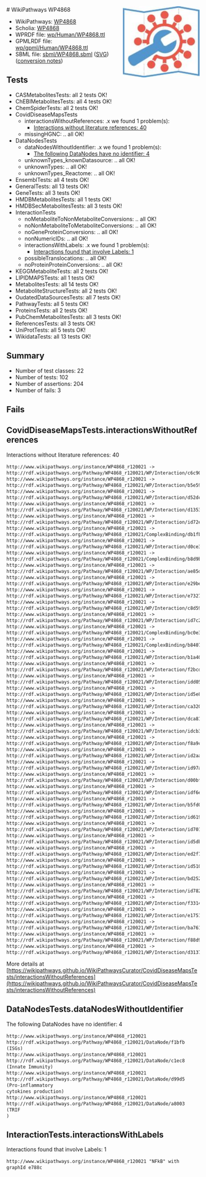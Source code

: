 <img style="float: right; width: 200px" src="../logo.png" />
# WikiPathways WP4868

* WikiPathways: [WP4868](https://identifiers.org/wikipathways:WP4868)
* Scholia: [WP4868](https://scholia.toolforge.org/wikipathways/WP4868)
* WPRDF file: [wp/Human/WP4868.ttl](../wp/Human/WP4868.ttl)
* GPMLRDF file: [wp/gpml/Human/WP4868.ttl](../wp/gpml/Human/WP4868.ttl)
* SBML file: [sbml/WP4868.sbml](../sbml/WP4868.sbml) ([SVG](../sbml/WP4868.svg)) ([conversion notes](../sbml/WP4868.txt))

## Tests
* CASMetabolitesTests: all 2 tests OK!
* ChEBIMetabolitesTests: all 4 tests OK!
* ChemSpiderTests: all 2 tests OK!
* CovidDiseaseMapsTests
    * interactionsWithoutReferences: .x we found 1 problem(s):
        * [Interactions without literature references: 40](#9701cd3e)
    * missingHGNC: .. all OK!
* DataNodesTests
    * dataNodesWithoutIdentifier: .x we found 1 problem(s):
        * [The following DataNodes have no identifier: 4](#d2d32fa3)
    * unknownTypes_knownDatasource: .. all OK!
    * unknownTypes: .. all OK!
    * unknownTypes_Reactome: .. all OK!
* EnsemblTests: all 4 tests OK!
* GeneralTests: all 13 tests OK!
* GeneTests: all 3 tests OK!
* HMDBMetabolitesTests: all 1 tests OK!
* HMDBSecMetabolitesTests: all 3 tests OK!
* InteractionTests
    * noMetaboliteToNonMetaboliteConversions: .. all OK!
    * noNonMetaboliteToMetaboliteConversions: .. all OK!
    * noGeneProteinConversions: .. all OK!
    * nonNumericIDs: .. all OK!
    * interactionsWithLabels: .x we found 1 problem(s):
        * [Interactions found that involve Labels: 1](#630d2678)
    * possibleTranslocations: .. all OK!
    * noProteinProteinConversions: .. all OK!
* KEGGMetaboliteTests: all 2 tests OK!
* LIPIDMAPSTests: all 1 tests OK!
* MetabolitesTests: all 14 tests OK!
* MetaboliteStructureTests: all 2 tests OK!
* OudatedDataSourcesTests: all 7 tests OK!
* PathwayTests: all 5 tests OK!
* ProteinsTests: all 2 tests OK!
* PubChemMetabolitesTests: all 3 tests OK!
* ReferencesTests: all 3 tests OK!
* UniProtTests: all 5 tests OK!
* WikidataTests: all 13 tests OK!


## Summary

* Number of test classes: 22
* Number of tests: 102
* Number of assertions: 204
* Number of fails: 3

## Fails

<a name="9701cd3e" />

## CovidDiseaseMapsTests.interactionsWithoutReferences

Interactions without literature references: 40
```
http://www.wikipathways.org/instance/WP4868_r120021 -> http://rdf.wikipathways.org/Pathway/WP4868_r120021/WP/Interaction/c6c90
http://www.wikipathways.org/instance/WP4868_r120021 -> http://rdf.wikipathways.org/Pathway/WP4868_r120021/WP/Interaction/b5e59
http://www.wikipathways.org/instance/WP4868_r120021 -> http://rdf.wikipathways.org/Pathway/WP4868_r120021/WP/Interaction/d52dc
http://www.wikipathways.org/instance/WP4868_r120021 -> http://rdf.wikipathways.org/Pathway/WP4868_r120021/WP/Interaction/d1353
http://www.wikipathways.org/instance/WP4868_r120021 -> http://rdf.wikipathways.org/Pathway/WP4868_r120021/WP/Interaction/id72e167d2
http://www.wikipathways.org/instance/WP4868_r120021 -> http://rdf.wikipathways.org/Pathway/WP4868_r120021/ComplexBinding/db1fb
http://www.wikipathways.org/instance/WP4868_r120021 -> http://rdf.wikipathways.org/Pathway/WP4868_r120021/WP/Interaction/d0ce3
http://www.wikipathways.org/instance/WP4868_r120021 -> http://rdf.wikipathways.org/Pathway/WP4868_r120021/ComplexBinding/b8d9b
http://www.wikipathways.org/instance/WP4868_r120021 -> http://rdf.wikipathways.org/Pathway/WP4868_r120021/WP/Interaction/ae85d
http://www.wikipathways.org/instance/WP4868_r120021 -> http://rdf.wikipathways.org/Pathway/WP4868_r120021/WP/Interaction/e29be
http://www.wikipathways.org/instance/WP4868_r120021 -> http://rdf.wikipathways.org/Pathway/WP4868_r120021/WP/Interaction/e7327
http://www.wikipathways.org/instance/WP4868_r120021 -> http://rdf.wikipathways.org/Pathway/WP4868_r120021/WP/Interaction/c8d59
http://www.wikipathways.org/instance/WP4868_r120021 -> http://rdf.wikipathways.org/Pathway/WP4868_r120021/WP/Interaction/id7c297d34
http://www.wikipathways.org/instance/WP4868_r120021 -> http://rdf.wikipathways.org/Pathway/WP4868_r120021/ComplexBinding/bc0e3
http://www.wikipathways.org/instance/WP4868_r120021 -> http://rdf.wikipathways.org/Pathway/WP4868_r120021/ComplexBinding/b8407
http://www.wikipathways.org/instance/WP4868_r120021 -> http://rdf.wikipathways.org/Pathway/WP4868_r120021/WP/Interaction/b1a40
http://www.wikipathways.org/instance/WP4868_r120021 -> http://rdf.wikipathways.org/Pathway/WP4868_r120021/WP/Interaction/f2bcd
http://www.wikipathways.org/instance/WP4868_r120021 -> http://rdf.wikipathways.org/Pathway/WP4868_r120021/WP/Interaction/idd0587e82
http://www.wikipathways.org/instance/WP4868_r120021 -> http://rdf.wikipathways.org/Pathway/WP4868_r120021/WP/Interaction/id5e8cde6a
http://www.wikipathways.org/instance/WP4868_r120021 -> http://rdf.wikipathways.org/Pathway/WP4868_r120021/WP/Interaction/ca320
http://www.wikipathways.org/instance/WP4868_r120021 -> http://rdf.wikipathways.org/Pathway/WP4868_r120021/WP/Interaction/dca81
http://www.wikipathways.org/instance/WP4868_r120021 -> http://rdf.wikipathways.org/Pathway/WP4868_r120021/WP/Interaction/idcb3aff58
http://www.wikipathways.org/instance/WP4868_r120021 -> http://rdf.wikipathways.org/Pathway/WP4868_r120021/WP/Interaction/f8a9c
http://www.wikipathways.org/instance/WP4868_r120021 -> http://rdf.wikipathways.org/Pathway/WP4868_r120021/WP/Interaction/id2aa49a5d
http://www.wikipathways.org/instance/WP4868_r120021 -> http://rdf.wikipathways.org/Pathway/WP4868_r120021/WP/Interaction/id97a8368b
http://www.wikipathways.org/instance/WP4868_r120021 -> http://rdf.wikipathways.org/Pathway/WP4868_r120021/WP/Interaction/d00bf
http://www.wikipathways.org/instance/WP4868_r120021 -> http://rdf.wikipathways.org/Pathway/WP4868_r120021/WP/Interaction/idf6e0bc7f
http://www.wikipathways.org/instance/WP4868_r120021 -> http://rdf.wikipathways.org/Pathway/WP4868_r120021/WP/Interaction/b5fd0
http://www.wikipathways.org/instance/WP4868_r120021 -> http://rdf.wikipathways.org/Pathway/WP4868_r120021/WP/Interaction/id619b1996
http://www.wikipathways.org/instance/WP4868_r120021 -> http://rdf.wikipathways.org/Pathway/WP4868_r120021/WP/Interaction/id7018850f
http://www.wikipathways.org/instance/WP4868_r120021 -> http://rdf.wikipathways.org/Pathway/WP4868_r120021/WP/Interaction/id5db145b0
http://www.wikipathways.org/instance/WP4868_r120021 -> http://rdf.wikipathways.org/Pathway/WP4868_r120021/WP/Interaction/ed2f7
http://www.wikipathways.org/instance/WP4868_r120021 -> http://rdf.wikipathways.org/Pathway/WP4868_r120021/WP/Interaction/id51069b65
http://www.wikipathways.org/instance/WP4868_r120021 -> http://rdf.wikipathways.org/Pathway/WP4868_r120021/WP/Interaction/bd252
http://www.wikipathways.org/instance/WP4868_r120021 -> http://rdf.wikipathways.org/Pathway/WP4868_r120021/WP/Interaction/id782ae218
http://www.wikipathways.org/instance/WP4868_r120021 -> http://rdf.wikipathways.org/Pathway/WP4868_r120021/WP/Interaction/f3314
http://www.wikipathways.org/instance/WP4868_r120021 -> http://rdf.wikipathways.org/Pathway/WP4868_r120021/WP/Interaction/e1751
http://www.wikipathways.org/instance/WP4868_r120021 -> http://rdf.wikipathways.org/Pathway/WP4868_r120021/WP/Interaction/ba761
http://www.wikipathways.org/instance/WP4868_r120021 -> http://rdf.wikipathways.org/Pathway/WP4868_r120021/WP/Interaction/f88d9
http://www.wikipathways.org/instance/WP4868_r120021 -> http://rdf.wikipathways.org/Pathway/WP4868_r120021/WP/Interaction/d3137
```

More details at [https://wikipathways.github.io/WikiPathwaysCurator/CovidDiseaseMapsTests/interactionsWithoutReferences](https://wikipathways.github.io/WikiPathwaysCurator/CovidDiseaseMapsTests/interactionsWithoutReferences)

<a name="d2d32fa3" />

## DataNodesTests.dataNodesWithoutIdentifier

The following DataNodes have no identifier: 4
```
http://www.wikipathways.org/instance/WP4868_r120021 http://rdf.wikipathways.org/Pathway/WP4868_r120021/DataNode/f1bfb (ISGs)
http://www.wikipathways.org/instance/WP4868_r120021 http://rdf.wikipathways.org/Pathway/WP4868_r120021/DataNode/c1ec8 (Innate Immunity)
http://www.wikipathways.org/instance/WP4868_r120021 http://rdf.wikipathways.org/Pathway/WP4868_r120021/DataNode/d99d5 (Pro-inflammatory 
cytokines production)
http://www.wikipathways.org/instance/WP4868_r120021 http://rdf.wikipathways.org/Pathway/WP4868_r120021/DataNode/a8003 (TRIF
)
```

<a name="630d2678" />

## InteractionTests.interactionsWithLabels

Interactions found that involve Labels: 1
```
http://www.wikipathways.org/instance/WP4868_r120021 "NFkB" with graphId e788c
```

